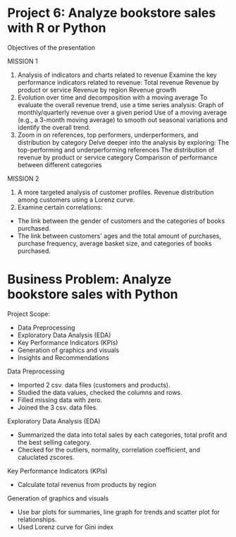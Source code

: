 # Project 6: Analyze bookstore sales with R or Python 

Objectives of the presentation

MISSION 1
1. Analysis of indicators and charts related to revenue
Examine the key performance indicators related to revenue:
Total revenue
Revenue by product or service
Revenue by region
Revenue growth
2. Evolution over time and decomposition with a moving average
To evaluate the overall revenue trend, use a time series analysis:
Graph of monthly/quarterly revenue over a given period
Use of a moving average (e.g., a 3-month moving average) to smooth out seasonal variations and identify the overall trend.
3. Zoom in on references, top performers, underperformers, and distribution by category
Delve deeper into the analysis by exploring:
The top-performing and underperforming references
The distribution of revenue by product or service category
Comparison of performance between different categories

MISSION 2
1. A more targeted analysis of customer profiles.
Revenue distribution among customers using a Lorenz curve.
2. Examine certain correlations:
- The link between the gender of customers and the categories of books purchased.
- The link between customers' ages and the total amount of purchases, purchase frequency, average basket size, and categories of books purchased.

 
# Business Problem: Analyze bookstore sales with Python 

Project Scope: 
- Data Preprocessing
- Exploratory Data Analysis (EDA)
- Key Performance Indicators (KPIs)
- Generation of graphics and visuals
- Insights and Recommendations

Data Preprocessing
- Imported 2 csv. data files (customers and products).
- Studied the data values, checked the columns and rows.
- Filled missing data with zero.
- Joined the 3 csv. data files.
   
Exploratory Data Analysis (EDA) 
- Summarized the data into total sales by each categories, total profit and the best selling category.
- Checked for the outliers, normality, correlation coefficient, and caluclated zscores.
   
Key Performance Indicators (KPIs)
- Calculate total revenus from products by region
   
Generation of graphics and visuals
- Use bar plots for summaries, line graph for trends and scatter plot for relationships.
- Used Lorenz curve for Gini index
